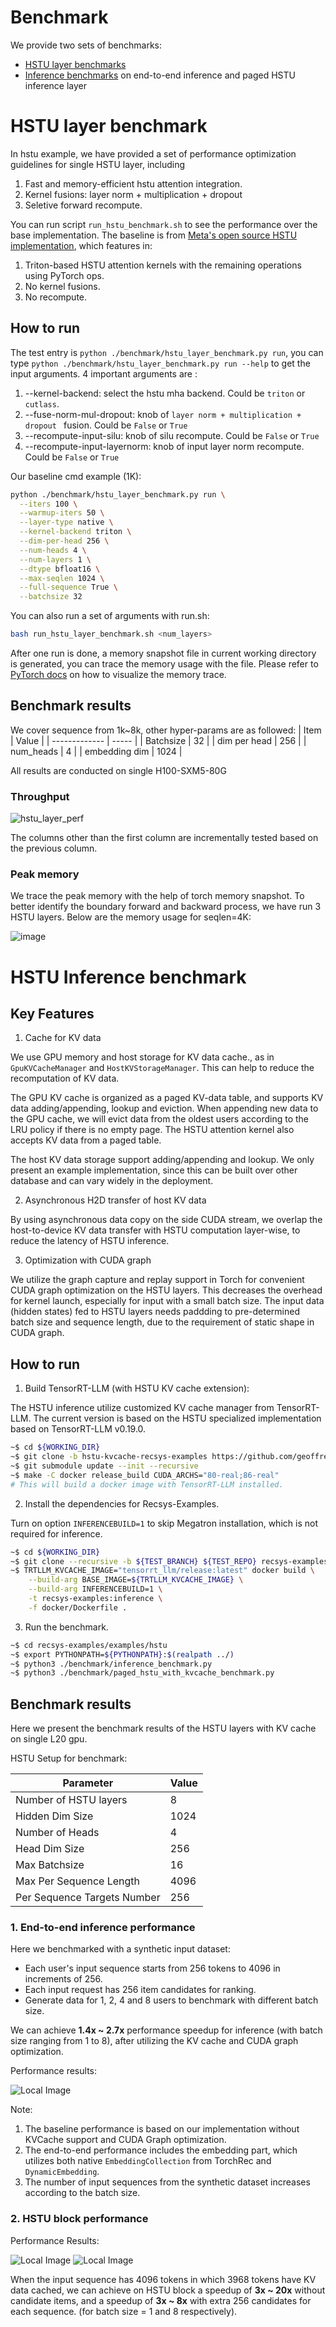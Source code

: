 # Benchmark

We provide two sets of benchmarks:

* [HSTU layer benchmarks](#hstu-layer-benchmark)
* [Inference benchmarks](#hstu-inference-benchmark) on end-to-end inference and paged HSTU inference layer 

# HSTU layer benchmark

In hstu example, we have provided a set of performance optimization guidelines for single HSTU layer, including
1. Fast and memory-efficient hstu attention integration.
2. Kernel fusions: layer norm + multiplication + dropout 
3. Seletive forward recompute.

You can run script `run_hstu_benchmark.sh` to see the performance over the base implementation. The baseline is from [Meta's open source HSTU implementation](https://github.com/meta-recsys/generative-recommenders/tree/bb389f9539b054e7268528efcd35457a6ad52439), which features in:

1. Triton-based HSTU attention kernels with the remaining operations using PyTorch ops.
2. No kernel fusions.
3. No recompute.

## How to run

The test entry is `python ./benchmark/hstu_layer_benchmark.py run`, you can type `python ./benchmark/hstu_layer_benchmark.py run --help` to get the input arguments. 4 important arguments are :

1. --kernel-backend: select the hstu mha backend. Could be `triton` or `cutlass`.
2. --fuse-norm-mul-dropout: knob of  `layer norm + multiplication + dropout ` fusion. Could be `False` or `True`
3. --recompute-input-silu: knob of silu recompute. Could be `False` or `True`
4. --recompute-input-layernorm: knob of input layer norm recompute. Could be `False` or `True`

Our baseline cmd example (1K): 

```bash
python ./benchmark/hstu_layer_benchmark.py run \
  --iters 100 \
  --warmup-iters 50 \
  --layer-type native \
  --kernel-backend triton \
  --dim-per-head 256 \
  --num-heads 4 \
  --num-layers 1 \
  --dtype bfloat16 \
  --max-seqlen 1024 \
  --full-sequence True \
  --batchsize 32 
```

You can also run a set of arguments with run.sh:

```bash
bash run_hstu_layer_benchmark.sh <num_layers>
```

After one run is done, a memory snapshot file in current working directory is generated, you can trace the memory usage with the file. Please refer to [PyTorch docs](https://docs.pytorch.org/docs/stable/torch_cuda_memory.html) on how to visualize the memory trace.

## Benchmark results

We cover sequence from 1k~8k, other hyper-params are as followed:
| Item          | Value |
| ------------- | ----- |
| Batchsize     | 32    |
| dim per head  | 256   |
| num_heads     | 4     |
| embedding dim | 1024  |

All results are conducted on single H100-SXM5-80G

### Throughput

![hstu_layer_perf](./hstu_layer_perf.png)

The columns other than the first column are incrementally tested based on the previous column.

### Peak memory

We trace the peak memory with the help of torch memory snapshot. To better identify the boundary forward and backward process, we have run 3 HSTU layers.
Below are the memory usage for seqlen=4K:

![image](./memory_snapshot.png)

# HSTU Inference benchmark

## Key Features

1. Cache for KV data

We use GPU memory and host storage for KV data cache., as in `GpuKVCacheManager` and `HostKVStorageManager`. This can help to reduce the recomputation of KV data.

The GPU KV cache is organized as a paged KV-data table, and supports KV data adding/appending, lookup and eviction. When appending new data to the GPU cache, we will evict data from the oldest users according to the LRU policy if there is no empty page. The HSTU attention kernel also accepts KV data from a paged table.

The host KV data storage support adding/appending and lookup. We only present an example implementation, since this can be built over other database and can vary widely in the deployment.

2. Asynchronous H2D transfer of host KV data 

By using asynchronous data copy on the side CUDA stream, we overlap the host-to-device KV data transfer with HSTU computation layer-wise, to reduce the latency of HSTU inference.


3. Optimization with CUDA graph

We utilize the graph capture and replay support in Torch for convenient CUDA graph optimization on the HSTU layers. This decreases the overhead for kernel launch, especially for input with a small batch size. The input data (hidden states) fed to HSTU layers needs paddding to pre-determined batch size and sequence length, due to the requirement of static shape in CUDA graph.

## How to run

1. Build TensorRT-LLM (with HSTU KV cache extension):

The HSTU inference utilize customized KV cache manager from TensorRT-LLM.
The current version is based on the HSTU specialized implementation based on TensorRT-LLM v0.19.0.

```bash
~$ cd ${WORKING_DIR}
~$ git clone -b hstu-kvcache-recsys-examples https://github.com/geoffreyQiu/TensorRT-LLM.git tensorrt-llm-kvcache && cd tensorrt-llm-kvcache
~$ git submodule update --init --recursive
~$ make -C docker release_build CUDA_ARCHS="80-real;86-real"
# This will build a docker image with TensorRT-LLM installed.
```

2. Install the dependencies for Recsys-Examples.

Turn on option `INFERENCEBUILD=1` to skip Megatron installation, which is not required for inference.

```bash
~$ cd ${WORKING_DIR}
~$ git clone --recursive -b ${TEST_BRANCH} ${TEST_REPO} recsys-examples && cd recsys-examples
~$ TRTLLM_KVCACHE_IMAGE="tensorrt_llm/release:latest" docker build \
    --build-arg BASE_IMAGE=${TRTLLM_KVCACHE_IMAGE} \
    --build-arg INFERENCEBUILD=1 \
    -t recsys-examples:inference \
    -f docker/Dockerfile .
```

3. Run the benchmark.

```bash
~$ cd recsys-examples/examples/hstu
~$ export PYTHONPATH=${PYTHONPATH}:$(realpath ../)
~$ python3 ./benchmark/inference_benchmark.py
~$ python3 ./benchmark/paged_hstu_with_kvcache_benchmark.py
```

## Benchmark results

Here we present the benchmark results of the HSTU layers with KV cache on single L20 gpu.

HSTU Setup for benchmark:

| Parameter                   | Value |
| --------------------------- | ----- |
| Number of HSTU layers       | 8     |
| Hidden Dim Size             | 1024  |
| Number of Heads             | 4     |
| Head Dim Size               | 256   |
| Max Batchsize               | 16    |
| Max Per Sequence Length     | 4096  |
| Per Sequence Targets Number | 256   |

### 1. End-to-end inference performance

Here we benchmarked with a synthetic input dataset:

* Each user's input sequence starts from 256 tokens to 4096 in increments of 256.
* Each input request has 256 item candidates for ranking.
* Generate data for 1, 2, 4 and 8 users to benchmark with different batch size. 

We can achieve **1.4x ~ 2.7x** performance speedup for inference (with batch size ranging from 1 to 8), after utilizing the KV cache and CUDA graph optimization.

Performance results:

![Local Image](inference_benchmark_l20.png)

Note:

1. The baseline performance is based on our implementation without KVCache support and CUDA Graph optimization.
2. The end-to-end performance includes the embedding part, which utilizes both native `EmbeddingCollection` from TorchRec and `DynamicEmbedding`.
3. The number of input sequences from the synthetic dataset increases according to the batch size.

### 2. HSTU block performance

Performance Results:

![Local Image](hstu_inference_l20_batch1.png)
![Local Image](hstu_inference_l20_batch8.png)

When the input sequence has 4096 tokens in which 3968 tokens have KV data cached, we can achieve on HSTU block a speedup of **3x ~ 20x** without candidate items, and a speedup of **3x ~ 8x** with extra 256 candidates for each sequence. (for batch size = 1 and 8 respectively).